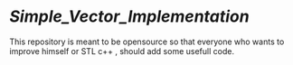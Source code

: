 # _Simple_Vector_Implementation_
This repository is meant to be opensource so that everyone who wants to improve himself or STL c++  , should add some usefull code.
